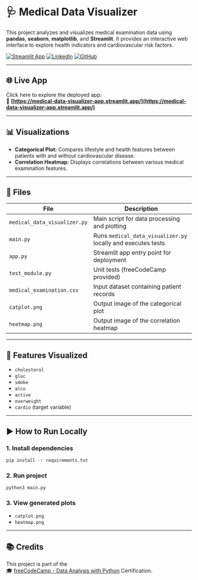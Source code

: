 # 🩺 Medical Data Visualizer

This project analyzes and visualizes medical examination data using **pandas**, **seaborn**, **matplotlib**, and **Streamlit**. It provides an interactive web interface to explore health indicators and cardiovascular risk factors.

[![Streamlit App](https://img.shields.io/badge/Live%20App-Medical%20Visualizer-4CAF50?logo=streamlit&logoColor=white)](https://medical-data-visualizer-app.streamlit.app/)
[![LinkedIn](https://img.shields.io/badge/LinkedIn-Akshay%20CU-blue?logo=linkedin)](https://www.linkedin.com/in/akshay-c-0a7106134/)
[![GitHub](https://img.shields.io/badge/GitHub-AkshayCu--Codes-black?logo=github)](https://github.com/AkshayCu-Codes)

---

## 🌐 Live App

Click here to explore the deployed app:  
🔗 **[https://medical-data-visualizer-app.streamlit.app/](https://medical-data-visualizer-app.streamlit.app/)**

---

## 📊 Visualizations

- **Categorical Plot:** Compares lifestyle and health features between patients with and without cardiovascular disease.
- **Correlation Heatmap:** Displays correlations between various medical examination features.

---

## 📁 Files

| File                      | Description                                                   |
|---------------------------|---------------------------------------------------------------|
| `medical_data_visualizer.py` | Main script for data processing and plotting                  |
| `main.py`                 | Runs `medical_data_visualizer.py` locally and executes tests  |
| `app.py`                  | Streamlit app entry point for deployment                      |
| `test_module.py`          | Unit tests (freeCodeCamp provided)                            |
| `medical_examination.csv` | Input dataset containing patient records                      |
| `catplot.png`             | Output image of the categorical plot                          |
| `heatmap.png`             | Output image of the correlation heatmap                       |

---

## 🧪 Features Visualized

- `cholesterol`
- `gluc`
- `smoke`
- `alco`
- `active`
- `overweight`
- `cardio` (target variable)

---

## ▶️ How to Run Locally

### 1. Install dependencies
```bash
pip install -r requirements.txt
```

### 2. Run project
```bash
python3 main.py
```

### 3. View generated plots
- `catplot.png`
- `heatmap.png`

---

## 📚 Credits

This project is part of the  
🎓 [freeCodeCamp - Data Analysis with Python](https://www.freecodecamp.org/learn/data-analysis-with-python/) Certification.
